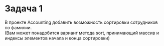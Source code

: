 # Задача 1  
В проекте Accounting  добавить возможность сортировки сотрудников по фамилии.  
(Вам может понадобится вариант метода sort, принимающий массив и индексы элементов
начала и конца сортировки)  













